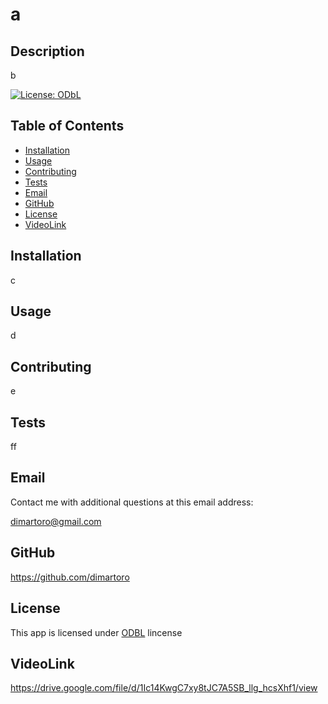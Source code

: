
# a

## Description
b

  [![License: ODbL](https://img.shields.io/badge/License-ODbL-brightgreen.svg)](https://opendatacommons.org/licenses/odbl/)

## Table of Contents
- [Installation](#installation)
- [Usage](#usage)
- [Contributing](#contributing)
- [Tests](#tests)
- [Email](#email)
- [GitHub](#github)
- [License](#license)
- [VideoLink](#videolink)

## Installation
c

## Usage
d

## Contributing
e

## Tests
ff

## Email
Contact me with additional questions at this email address:

dimartoro@gmail.com

## GitHub
https://github.com/dimartoro

## License
This app is licensed under [ODBL](https://opendatacommons.org/licenses/odbl/) lincense

## VideoLink
https://drive.google.com/file/d/1Ic14KwgC7xy8tJC7A5SB_llg_hcsXhf1/view

